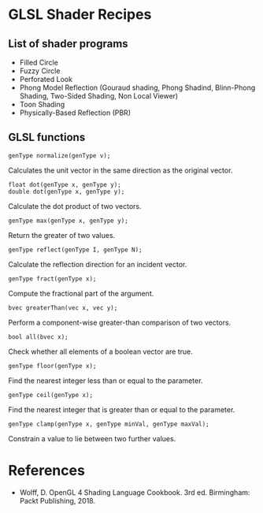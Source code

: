 # GLSL Shader Recipes

## List of shader programs

- Filled Circle
- Fuzzy Circle
- Perforated Look
- Phong Model Reflection (Gouraud shading, Phong Shadind, Blinn-Phong Shading, Two-Sided Shading, Non Local Viewer)
- Toon Shading
- Physically-Based Reflection (PBR)


## GLSL functions

```
genType normalize(genType v);
```
Calculates the unit vector in the same direction as the original vector.

```
float dot(genType x, genType y);
double dot(genType x, genType y);
```
Calculate the dot product of two vectors.

```
genType max(genType x, genType y);
```
Return the greater of two values.

```
genType reflect(genType I, genType N);
```
Calculate the reflection direction for an incident vector.

```
genType fract(genType x);
```
Compute the fractional part of the argument.

```
bvec greaterThan(vec x, vec y);
```
Perform a component-wise greater-than comparison of two vectors.

```
bool all(bvec x);
```
Check whether all elements of a boolean vector are true.

```
genType floor(genType x);
```
Find the nearest integer less than or equal to the parameter.

```
genType ceil(genType x);
```
Find the nearest integer that is greater than or equal to the parameter.

```
genType clamp(genType x, genType minVal, genType maxVal);
```
Constrain a value to lie between two further values.

# References

- Wolff, D. OpenGL 4 Shading Language Cookbook. 3rd ed. Birmingham: Packt Publishing, 2018.
